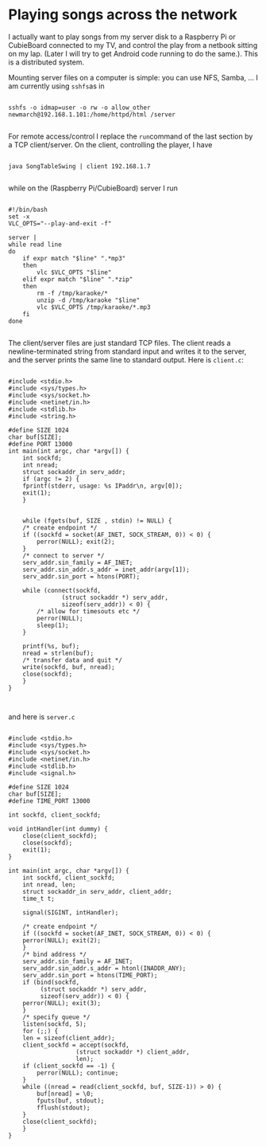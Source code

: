 #  Playing songs across the network 

I actually want to play songs from my server disk to a
      Raspberry Pi or CubieBoard connected to my TV,
      and control the play from a netbook sitting on my
      lap. (Later I will try to get Android code running to
      do the same.). This is a distributed system.

Mounting server files on a computer is simple: you can use
      NFS, Samba, ... I am currently using
 `sshfs`as in
```

sshfs -o idmap=user -o rw -o allow_other newmarch@192.168.1.101:/home/httpd/html /server
      
```


For remote access/control I replace the
 `run`command
      of the last section by a TCP client/server. On the client,
      controlling the player, I have
```sh_cpp

java SongTableSwing | client 192.168.1.7
      
```
while on the (Raspberry Pi/CubieBoard) server I run
```sh_cpp

#!/bin/bash
set -x
VLC_OPTS="--play-and-exit -f"

server |
while read line
do
	if expr match "$line" ".*mp3"
	then
		vlc $VLC_OPTS "$line"
	elif expr match "$line" ".*zip"
	then
		rm -f /tmp/karaoke/*
		unzip -d /tmp/karaoke "$line"
		vlc $VLC_OPTS /tmp/karaoke/*.mp3
	fi
done
      
```


The client/server files are just standard TCP files.
      The client reads a newline-terminated string
      from standard input and writes it to the
      server, and the server prints the same line to standard output.
      Here is
 `client.c`:
```sh_cpp

#include <stdio.h> 
#include <sys/types.h>
#include <sys/socket.h> 
#include <netinet/in.h> 
#include <stdlib.h>
#include <string.h>

#define SIZE 1024 
char buf[SIZE];
#define PORT 13000
int main(int argc, char *argv[]) { 
    int sockfd; 
    int nread; 
    struct sockaddr_in serv_addr; 
    if (argc != 2) { 
	fprintf(stderr, usage: %s IPaddr\n, argv[0]); 
	exit(1); 
    } 


    while (fgets(buf, SIZE , stdin) != NULL) {
	/* create endpoint */ 
	if ((sockfd = socket(AF_INET, SOCK_STREAM, 0)) < 0) { 
	    perror(NULL); exit(2); 
	} 
	/* connect to server */ 
	serv_addr.sin_family = AF_INET; 
	serv_addr.sin_addr.s_addr = inet_addr(argv[1]); 
	serv_addr.sin_port = htons(PORT);
 
	while (connect(sockfd, 
		       (struct sockaddr *) serv_addr, 
		       sizeof(serv_addr)) < 0) {
	    /* allow for timesouts etc */
	    perror(NULL);
	    sleep(1);
	}
	
	printf(%s, buf);
	nread = strlen(buf);
	/* transfer data and quit */ 
	write(sockfd, buf, nread);
	close(sockfd); 
    }
} 

      
```
and here is
 `server.c`
```sh_cpp

#include <stdio.h> 
#include <sys/types.h> 
#include <sys/socket.h> 
#include <netinet/in.h> 
#include <stdlib.h>
#include <signal.h>

#define SIZE 1024 
char buf[SIZE]; 
#define TIME_PORT 13000

int sockfd, client_sockfd; 

void intHandler(int dummy) {
    close(client_sockfd);
    close(sockfd);
    exit(1);
}

int main(int argc, char *argv[]) { 
    int sockfd, client_sockfd; 
    int nread, len; 
    struct sockaddr_in serv_addr, client_addr; 
    time_t t; 

    signal(SIGINT, intHandler);
    
    /* create endpoint */ 
    if ((sockfd = socket(AF_INET, SOCK_STREAM, 0)) < 0) { 
	perror(NULL); exit(2); 
    } 
    /* bind address */ 
    serv_addr.sin_family = AF_INET; 
    serv_addr.sin_addr.s_addr = htonl(INADDR_ANY); 
    serv_addr.sin_port = htons(TIME_PORT); 
    if (bind(sockfd, 
	     (struct sockaddr *) serv_addr, 
	     sizeof(serv_addr)) < 0) { 
	perror(NULL); exit(3); 
    } 
    /* specify queue */ 
    listen(sockfd, 5); 
    for (;;) { 
	len = sizeof(client_addr); 
	client_sockfd = accept(sockfd, 
			       (struct sockaddr *) client_addr, 
			       len); 
	if (client_sockfd == -1) { 
	    perror(NULL); continue; 
	} 
	while ((nread = read(client_sockfd, buf, SIZE-1)) > 0) {
	    buf[nread] = \0;
	    fputs(buf, stdout);
	    fflush(stdout);
	}
	close(client_sockfd); 
    }
}

      
```


